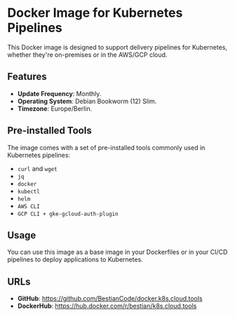 # Docker Image for Kubernetes Pipelines

This Docker image is designed to support delivery pipelines for Kubernetes, whether they're on-premises or in the AWS/GCP cloud.

## Features

- **Update Frequency**: Monthly.
- **Operating System**: Debian Bookworm (12) Slim.
- **Timezone**: Europe/Berlin.

## Pre-installed Tools

The image comes with a set of pre-installed tools commonly used in Kubernetes pipelines:

- `curl` and `wget`
- `jq`
- `docker`
- `kubectl`
- `helm`
- `AWS CLI`
- `GCP CLI + gke-gcloud-auth-plugin`

## Usage

You can use this image as a base image in your Dockerfiles or in your CI/CD pipelines to deploy applications to Kubernetes.

## URLs

- **GitHub**: https://github.com/BestianCode/docker.k8s.cloud.tools
- **DockerHub**: https://hub.docker.com/r/bestian/k8s.cloud.tools
